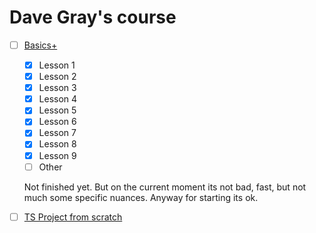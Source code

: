 # Dave Gray's course

- [ ] [Basics+](https://www.youtube.com/watch?v=gieEQFIfgYc)

  - [x] Lesson 1
  - [x] Lesson 2
  - [x] Lesson 3
  - [x] Lesson 4
  - [x] Lesson 5
  - [x] Lesson 6
  - [x] Lesson 7
  - [x] Lesson 8
  - [x] Lesson 9
  - [ ] Other

  Not finished yet. But on the current moment its not bad, fast, but not much some specific nuances. Anyway for starting its ok.

- [ ] [TS Project from scratch](https://www.youtube.com/watch?v=61v23Ce5SXA)
